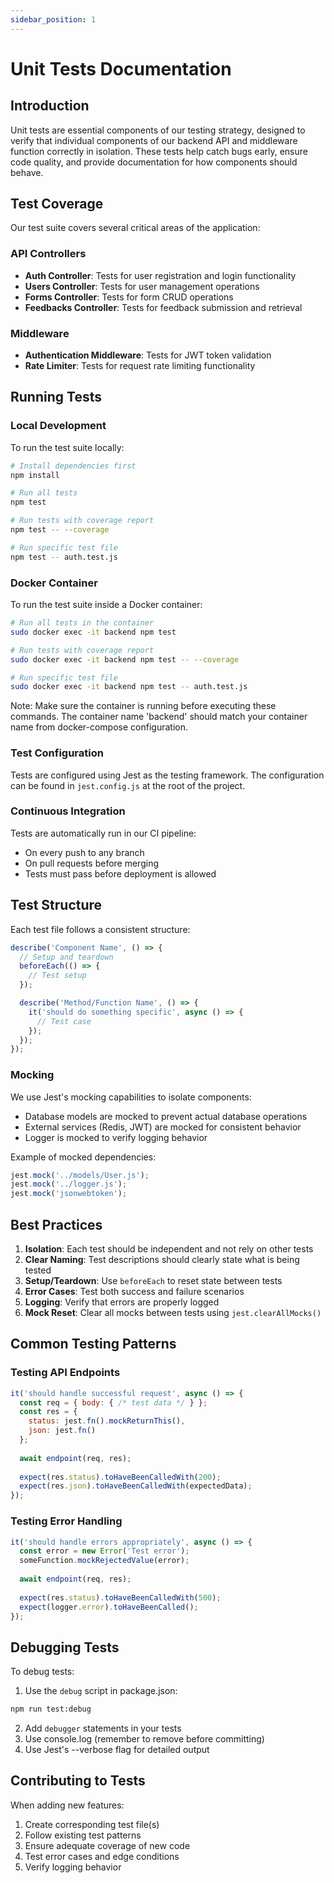 ```yaml
---
sidebar_position: 1
---
```


# Unit Tests Documentation

## Introduction

Unit tests are essential components of our testing strategy, designed to verify that individual components of our backend API and middleware function correctly in isolation. These tests help catch bugs early, ensure code quality, and provide documentation for how components should behave.

## Test Coverage

Our test suite covers several critical areas of the application:

### API Controllers
- **Auth Controller**: Tests for user registration and login functionality
- **Users Controller**: Tests for user management operations
- **Forms Controller**: Tests for form CRUD operations
- **Feedbacks Controller**: Tests for feedback submission and retrieval

### Middleware
- **Authentication Middleware**: Tests for JWT token validation
- **Rate Limiter**: Tests for request rate limiting functionality

## Running Tests

### Local Development

To run the test suite locally:

```bash
# Install dependencies first
npm install

# Run all tests
npm test

# Run tests with coverage report
npm test -- --coverage

# Run specific test file
npm test -- auth.test.js
```

### Docker Container

To run the test suite inside a Docker container:

```bash
# Run all tests in the container
sudo docker exec -it backend npm test

# Run tests with coverage report
sudo docker exec -it backend npm test -- --coverage

# Run specific test file
sudo docker exec -it backend npm test -- auth.test.js
```

Note: Make sure the container is running before executing these commands. The container name 'backend' should match your container name from docker-compose configuration.

### Test Configuration

Tests are configured using Jest as the testing framework. The configuration can be found in `jest.config.js` at the root of the project.

### Continuous Integration

Tests are automatically run in our CI pipeline:
- On every push to any branch
- On pull requests before merging
- Tests must pass before deployment is allowed

## Test Structure

Each test file follows a consistent structure:

```javascript
describe('Component Name', () => {
  // Setup and teardown
  beforeEach(() => {
    // Test setup
  });

  describe('Method/Function Name', () => {
    it('should do something specific', async () => {
      // Test case
    });
  });
});
```

### Mocking

We use Jest's mocking capabilities to isolate components:

- Database models are mocked to prevent actual database operations
- External services (Redis, JWT) are mocked for consistent behavior
- Logger is mocked to verify logging behavior

Example of mocked dependencies:

```javascript
jest.mock('../models/User.js');
jest.mock('../logger.js');
jest.mock('jsonwebtoken');
```

## Best Practices

1. **Isolation**: Each test should be independent and not rely on other tests
2. **Clear Naming**: Test descriptions should clearly state what is being tested
3. **Setup/Teardown**: Use `beforeEach` to reset state between tests
4. **Error Cases**: Test both success and failure scenarios
5. **Logging**: Verify that errors are properly logged
6. **Mock Reset**: Clear all mocks between tests using `jest.clearAllMocks()`

## Common Testing Patterns

### Testing API Endpoints

```javascript
it('should handle successful request', async () => {
  const req = { body: { /* test data */ } };
  const res = {
    status: jest.fn().mockReturnThis(),
    json: jest.fn()
  };
  
  await endpoint(req, res);
  
  expect(res.status).toHaveBeenCalledWith(200);
  expect(res.json).toHaveBeenCalledWith(expectedData);
});
```

### Testing Error Handling

```javascript
it('should handle errors appropriately', async () => {
  const error = new Error('Test error');
  someFunction.mockRejectedValue(error);
  
  await endpoint(req, res);
  
  expect(res.status).toHaveBeenCalledWith(500);
  expect(logger.error).toHaveBeenCalled();
});
```

## Debugging Tests

To debug tests:

1. Use the `debug` script in package.json:
```bash
npm run test:debug
```

2. Add `debugger` statements in your tests
3. Use console.log (remember to remove before committing)
4. Use Jest's --verbose flag for detailed output

## Contributing to Tests

When adding new features:

1. Create corresponding test file(s)
2. Follow existing test patterns
3. Ensure adequate coverage of new code
4. Test error cases and edge conditions
5. Verify logging behavior
